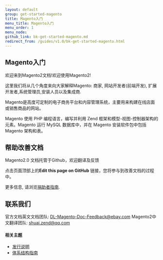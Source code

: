 ```yaml
---
layout: default
group: get-started-magento
title: Magento入门
menu_title: Magento入门
menu_order: 1
menu_node:
github_link: bk-get-started-magento.md
redirect_from: /guides/v1.0/bk-get-started-magento.html
---
```


<h2 id="highlights">Magento入门</h2>

欢迎来到Magento2文档!欢迎使用Magento2!

这里我们将从几个角度来向大家解释Magento: 商家, 网站开发者(前端开发), 扩展开发者,系统管理员,安装人员以及集成商.

Magento是高度可定制的电子商务平台和内容管理系统，主要用来构建在线店面或销售商品的网站。

Magento 使用 PHP 编程语言，编写并利用 Zend 框架和模型-视图-控制器架构的元素。Magento 运行 MySQL 数据库中，并在 Magento 安装软件包中包括 Magento 架构和表。

<h2 id="help">帮助改善文档</h2>

Magento2.0 文档托管于Github，欢迎翻译及反馈

点击页面顶部上的**Edit this page on GitHub** 链接，您将参与到改善文档的过程中。

更多信息, 请浏览<a href="{{ site.gdeurl }}extension-dev-guide/Contribute_edg.html">捐助者指南</a>.

<h2 id="contact-us">联系我们</h2>
官方文档英文文档团队:
<a href="mailto:DL-Magento-Doc-Feedback@ebay.com">DL-Magento-Doc-Feedback@ebay.com</a>
Magento2中文翻译团队:
<a href="mailto:shuai.zend@qq.com">shuai.zend@qq.com</a>

#### 相关主题

*   <a href="{{ site.gdeurl }}release-notes/bk-release-notes.html">发行说明</a>
*   <a href="{{ site.gdeurl }}architecture/bk-architecture.html">体系结构指南</a>
